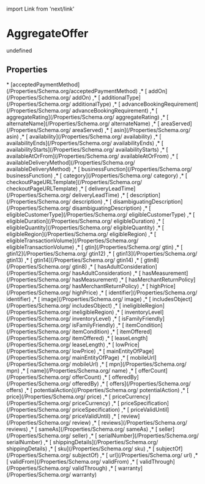 import Link from 'next/link'
# AggregateOffer

undefined

## Properties

<Grid>
* [acceptedPaymentMethod](/Properties/Schema.org/acceptedPaymentMethod)
,* [ addOn](/Properties/Schema.org/ addOn)
,* [ additionalType](/Properties/Schema.org/ additionalType)
,* [ advanceBookingRequirement](/Properties/Schema.org/ advanceBookingRequirement)
,* [ aggregateRating](/Properties/Schema.org/ aggregateRating)
,* [ alternateName](/Properties/Schema.org/ alternateName)
,* [ areaServed](/Properties/Schema.org/ areaServed)
,* [ asin](/Properties/Schema.org/ asin)
,* [ availability](/Properties/Schema.org/ availability)
,* [ availabilityEnds](/Properties/Schema.org/ availabilityEnds)
,* [ availabilityStarts](/Properties/Schema.org/ availabilityStarts)
,* [ availableAtOrFrom](/Properties/Schema.org/ availableAtOrFrom)
,* [ availableDeliveryMethod](/Properties/Schema.org/ availableDeliveryMethod)
,* [ businessFunction](/Properties/Schema.org/ businessFunction)
,* [ category](/Properties/Schema.org/ category)
,* [ checkoutPageURLTemplate](/Properties/Schema.org/ checkoutPageURLTemplate)
,* [ deliveryLeadTime](/Properties/Schema.org/ deliveryLeadTime)
,* [ description](/Properties/Schema.org/ description)
,* [ disambiguatingDescription](/Properties/Schema.org/ disambiguatingDescription)
,* [ eligibleCustomerType](/Properties/Schema.org/ eligibleCustomerType)
,* [ eligibleDuration](/Properties/Schema.org/ eligibleDuration)
,* [ eligibleQuantity](/Properties/Schema.org/ eligibleQuantity)
,* [ eligibleRegion](/Properties/Schema.org/ eligibleRegion)
,* [ eligibleTransactionVolume](/Properties/Schema.org/ eligibleTransactionVolume)
,* [ gtin](/Properties/Schema.org/ gtin)
,* [ gtin12](/Properties/Schema.org/ gtin12)
,* [ gtin13](/Properties/Schema.org/ gtin13)
,* [ gtin14](/Properties/Schema.org/ gtin14)
,* [ gtin8](/Properties/Schema.org/ gtin8)
,* [ hasAdultConsideration](/Properties/Schema.org/ hasAdultConsideration)
,* [ hasMeasurement](/Properties/Schema.org/ hasMeasurement)
,* [ hasMerchantReturnPolicy](/Properties/Schema.org/ hasMerchantReturnPolicy)
,* [ highPrice](/Properties/Schema.org/ highPrice)
,* [ identifier](/Properties/Schema.org/ identifier)
,* [ image](/Properties/Schema.org/ image)
,* [ includesObject](/Properties/Schema.org/ includesObject)
,* [ ineligibleRegion](/Properties/Schema.org/ ineligibleRegion)
,* [ inventoryLevel](/Properties/Schema.org/ inventoryLevel)
,* [ isFamilyFriendly](/Properties/Schema.org/ isFamilyFriendly)
,* [ itemCondition](/Properties/Schema.org/ itemCondition)
,* [ itemOffered](/Properties/Schema.org/ itemOffered)
,* [ leaseLength](/Properties/Schema.org/ leaseLength)
,* [ lowPrice](/Properties/Schema.org/ lowPrice)
,* [ mainEntityOfPage](/Properties/Schema.org/ mainEntityOfPage)
,* [ mobileUrl](/Properties/Schema.org/ mobileUrl)
,* [ mpn](/Properties/Schema.org/ mpn)
,* [ name](/Properties/Schema.org/ name)
,* [ offerCount](/Properties/Schema.org/ offerCount)
,* [ offeredBy](/Properties/Schema.org/ offeredBy)
,* [ offers](/Properties/Schema.org/ offers)
,* [ potentialAction](/Properties/Schema.org/ potentialAction)
,* [ price](/Properties/Schema.org/ price)
,* [ priceCurrency](/Properties/Schema.org/ priceCurrency)
,* [ priceSpecification](/Properties/Schema.org/ priceSpecification)
,* [ priceValidUntil](/Properties/Schema.org/ priceValidUntil)
,* [ review](/Properties/Schema.org/ review)
,* [ reviews](/Properties/Schema.org/ reviews)
,* [ sameAs](/Properties/Schema.org/ sameAs)
,* [ seller](/Properties/Schema.org/ seller)
,* [ serialNumber](/Properties/Schema.org/ serialNumber)
,* [ shippingDetails](/Properties/Schema.org/ shippingDetails)
,* [ sku](/Properties/Schema.org/ sku)
,* [ subjectOf](/Properties/Schema.org/ subjectOf)
,* [ url](/Properties/Schema.org/ url)
,* [ validFrom](/Properties/Schema.org/ validFrom)
,* [ validThrough](/Properties/Schema.org/ validThrough)
,* [ warranty](/Properties/Schema.org/ warranty)

</Grid>

